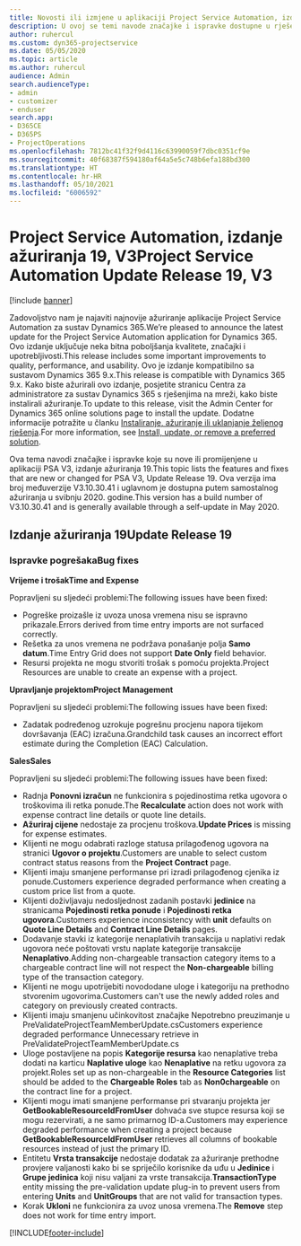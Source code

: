 ```yaml
---
title: Novosti ili izmjene u aplikaciji Project Service Automation, izdanje ažuriranja 19, V3
description: U ovoj se temi navode značajke i ispravke dostupne u rješenju Project Service Automation, izdanje ažuriranja 19, V3.
author: ruhercul
ms.custom: dyn365-projectservice
ms.date: 05/05/2020
ms.topic: article
ms.author: ruhercul
audience: Admin
search.audienceType:
- admin
- customizer
- enduser
search.app:
- D365CE
- D365PS
- ProjectOperations
ms.openlocfilehash: 7812bc41f32f9d4116c63990059f7dbc0351cf9e
ms.sourcegitcommit: 40f68387f594180af64a5e5c748b6efa188bd300
ms.translationtype: HT
ms.contentlocale: hr-HR
ms.lasthandoff: 05/10/2021
ms.locfileid: "6006592"
---
```

# <a name="project-service-automation-update-release-19-v3"></a><span data-ttu-id="87674-103">Project Service Automation, izdanje ažuriranja 19, V3</span><span class="sxs-lookup"><span data-stu-id="87674-103">Project Service Automation Update Release 19, V3</span></span>

[!include [banner](../includes/psa-now-project-operations.md)]

<span data-ttu-id="87674-104">Zadovoljstvo nam je najaviti najnovije ažuriranje aplikacije Project Service Automation za sustav Dynamics 365.</span><span class="sxs-lookup"><span data-stu-id="87674-104">We’re pleased to announce the latest update for the Project Service Automation application for Dynamics 365.</span></span> <span data-ttu-id="87674-105">Ovo izdanje uključuje neka bitna poboljšanja kvalitete, značajki i upotrebljivosti.</span><span class="sxs-lookup"><span data-stu-id="87674-105">This release includes some important improvements to quality, performance, and usability.</span></span> <span data-ttu-id="87674-106">Ovo je izdanje kompatibilno sa sustavom Dynamics 365 9.x.</span><span class="sxs-lookup"><span data-stu-id="87674-106">This release is compatible with Dynamics 365 9.x.</span></span> <span data-ttu-id="87674-107">Kako biste ažurirali ovo izdanje, posjetite stranicu Centra za administratore za sustav Dynamics 365 s rješenjima na mreži, kako biste instalirali ažuriranje.</span><span class="sxs-lookup"><span data-stu-id="87674-107">To update to this release, visit the Admin Center for Dynamics 365 online solutions page to install the update.</span></span> <span data-ttu-id="87674-108">Dodatne informacije potražite u članku [Instaliranje, ažuriranje ili uklanjanje željenog rješenja](/power-platform/admin/install-remove-preferred-solution).</span><span class="sxs-lookup"><span data-stu-id="87674-108">For more information, see [Install, update, or remove a preferred solution](/power-platform/admin/install-remove-preferred-solution).</span></span>

<span data-ttu-id="87674-109">Ova tema navodi značajke i ispravke koje su nove ili promijenjene u aplikaciji PSA V3, izdanje ažuriranja 19.</span><span class="sxs-lookup"><span data-stu-id="87674-109">This topic lists the features and fixes that are new or changed for PSA V3, Update Release 19.</span></span> <span data-ttu-id="87674-110">Ova verzija ima broj međuverzije V3.10.30.41 i uglavnom je dostupna putem samostalnog ažuriranja u svibnju 2020. godine.</span><span class="sxs-lookup"><span data-stu-id="87674-110">This version has a build number of V3.10.30.41 and is generally available through a self-update in May 2020.</span></span>

## <a name="update-release-19"></a><span data-ttu-id="87674-111">Izdanje ažuriranja 19</span><span class="sxs-lookup"><span data-stu-id="87674-111">Update Release 19</span></span>

### <a name="bug-fixes"></a><span data-ttu-id="87674-112">Ispravke pogrešaka</span><span class="sxs-lookup"><span data-stu-id="87674-112">Bug fixes</span></span>

<span data-ttu-id="87674-113">**Vrijeme i trošak**</span><span class="sxs-lookup"><span data-stu-id="87674-113">**Time and Expense**</span></span>

<span data-ttu-id="87674-114">Popravljeni su sljedeći problemi:</span><span class="sxs-lookup"><span data-stu-id="87674-114">The following issues have been fixed:</span></span> 

- <span data-ttu-id="87674-115">Pogreške proizašle iz uvoza unosa vremena nisu se ispravno prikazale.</span><span class="sxs-lookup"><span data-stu-id="87674-115">Errors derived from time entry imports are not surfaced correctly.</span></span>
- <span data-ttu-id="87674-116">Rešetka za unos vremena ne podržava ponašanje polja **Samo datum**.</span><span class="sxs-lookup"><span data-stu-id="87674-116">Time Entry Grid does not support **Date Only** field behavior.</span></span>
- <span data-ttu-id="87674-117">Resursi projekta ne mogu stvoriti trošak s pomoću projekta.</span><span class="sxs-lookup"><span data-stu-id="87674-117">Project Resources are unable to create an expense with a project.</span></span>

<span data-ttu-id="87674-118">**Upravljanje projektom**</span><span class="sxs-lookup"><span data-stu-id="87674-118">**Project Management**</span></span>

<span data-ttu-id="87674-119">Popravljeni su sljedeći problemi:</span><span class="sxs-lookup"><span data-stu-id="87674-119">The following issues have been fixed:</span></span> 

-  <span data-ttu-id="87674-120">Zadatak podređenog uzrokuje pogrešnu procjenu napora tijekom dovršavanja (EAC) izračuna.</span><span class="sxs-lookup"><span data-stu-id="87674-120">Grandchild task causes an incorrect effort estimate during the Completion (EAC) Calculation.</span></span>

<span data-ttu-id="87674-121">**Sales**</span><span class="sxs-lookup"><span data-stu-id="87674-121">**Sales**</span></span>

<span data-ttu-id="87674-122">Popravljeni su sljedeći problemi:</span><span class="sxs-lookup"><span data-stu-id="87674-122">The following issues have been fixed:</span></span> 

- <span data-ttu-id="87674-123">Radnja **Ponovni izračun** ne funkcionira s pojedinostima retka ugovora o troškovima ili retka ponude.</span><span class="sxs-lookup"><span data-stu-id="87674-123">The **Recalculate** action does not work with expense contract line details or quote line details.</span></span>
- <span data-ttu-id="87674-124">**Ažuriraj cijene** nedostaje za procjenu troškova.</span><span class="sxs-lookup"><span data-stu-id="87674-124">**Update Prices** is missing for expense estimates.</span></span>
-  <span data-ttu-id="87674-125">Klijenti ne mogu odabrati razloge statusa prilagođenog ugovora na stranici **Ugovor o projektu**.</span><span class="sxs-lookup"><span data-stu-id="87674-125">Customers are unable to select custom contract status reasons from the **Project Contract** page.</span></span>
- <span data-ttu-id="87674-126">Klijenti imaju smanjene performanse pri izradi prilagođenog cjenika iz ponude.</span><span class="sxs-lookup"><span data-stu-id="87674-126">Customers experience degraded performance when creating a custom price list from a quote.</span></span>
- <span data-ttu-id="87674-127">Klijenti doživljavaju nedosljednost zadanih postavki **jedinice** na stranicama **Pojedinosti retka ponude** i **Pojedinosti retka ugovora**.</span><span class="sxs-lookup"><span data-stu-id="87674-127">Customers experience inconsistency with **unit** defaults on **Quote Line Details** and **Contract Line Details** pages.</span></span>
- <span data-ttu-id="87674-128">Dodavanje stavki iz kategorije nenaplativih transakcija u naplativi redak ugovora neće poštovati vrstu naplate kategorije transakcije **Nenaplativo**.</span><span class="sxs-lookup"><span data-stu-id="87674-128">Adding non-chargeable transaction category items to a chargeable contract line will not respect the **Non-chargeable** billing type of the transaction category.</span></span>
- <span data-ttu-id="87674-129">Klijenti ne mogu upotrijebiti novododane uloge i kategoriju na prethodno stvorenim ugovorima.</span><span class="sxs-lookup"><span data-stu-id="87674-129">Customers can't use the newly added roles and category on previously created contracts.</span></span>
- <span data-ttu-id="87674-130">Klijenti imaju smanjenu učinkovitost značajke Nepotrebno preuzimanje u PreValidateProjectTeamMemberUpdate.cs</span><span class="sxs-lookup"><span data-stu-id="87674-130">Customers experience degraded performance Unnecessary retrieve in PreValidateProjectTeamMemberUpdate.cs</span></span>
- <span data-ttu-id="87674-131">Uloge postavljene na popis **Kategorije resursa** kao nenaplative treba dodati na karticu **Naplative uloge** kao **Nenaplative** na retku ugovora za projekt.</span><span class="sxs-lookup"><span data-stu-id="87674-131">Roles set up as non-chargeable in the **Resource Categories** list should be added to the **Chargeable Roles** tab as **Non0chargeable** on the contract line for a project.</span></span>
- <span data-ttu-id="87674-132">Klijenti mogu imati smanjene performanse pri stvaranju projekta jer **GetBookableResourceIdFromUser** dohvaća sve stupce resursa koji se mogu rezervirati, a ne samo primarnog ID-a.</span><span class="sxs-lookup"><span data-stu-id="87674-132">Customers may experience degraded performance when creating a project because **GetBookableResourceIdFromUser** retrieves all columns of bookable resources instead of just the primary ID.</span></span>
- <span data-ttu-id="87674-133">Entitetu **Vrsta transakcije** nedostaje dodatak za ažuriranje prethodne provjere valjanosti kako bi se spriječilo korisnike da uđu u **Jedinice** i **Grupe jedinica** koji nisu valjani za vrste transakcija.</span><span class="sxs-lookup"><span data-stu-id="87674-133">**TransactionType** entity missing the pre-validation update plug-in to prevent users from entering **Units** and **UnitGroups** that are not valid for transaction types.</span></span>
- <span data-ttu-id="87674-134">Korak **Ukloni** ne funkcionira za uvoz unosa vremena.</span><span class="sxs-lookup"><span data-stu-id="87674-134">The **Remove** step does not work for time entry import.</span></span>


[!INCLUDE[footer-include](../includes/footer-banner.md)]